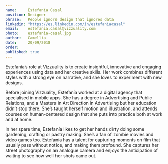 ```yaml
---
name:     Estefanía Casal    
position: Designer   
phrase:   People ignore design that ignores data     
linkedin: "https://es.linkedin.com/in/estefaniacasal"  	
email:    estefania.casal@vizzuality.com  
photo:    estefania-casal.jpg  
author:   Camellia  
date:     20/09/2018  
order:      
published: true
---
```

Estefanía’s role at Vizzuality is to create insightful, innovative and engaging experiences using data and her creative skills. Her work combines different styles with a strong eye on narrative, and she loves to experiment with new designs. 

Before joining Vizzuality, Estefanía worked at a digital agency that specialised in mobile apps. She has a degree in Advertising and Public Relations, and a Masters in Art Direction in Advertising but her education didn’t stop there. She’s taught herself motion and illustration, and attends courses on human-centered design that she puts into practice both at work and at home. 

In her spare time, Estefanía likes to get her hands dirty doing some gardening, crafting or pastry making. She’s a fan of zombie movies and video games too. Estefanía has a talent for capturing moments on film that usually pass without notice, and making them profound. She captures her street photography on an analogue camera and enjoys the anticipation of waiting to see how well her shots came out. 


